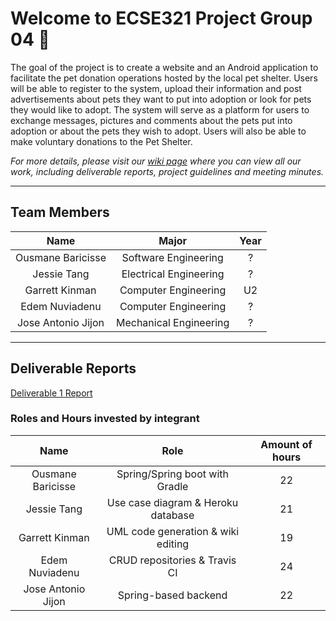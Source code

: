 # Welcome to ECSE321 Project Group 04 :dizzy:

The goal of the project is to create a website and an Android application to facilitate the pet donation operations hosted by the local pet shelter. 
Users will be able to register to the system, upload their information and post advertisements about pets they want to put into adoption or look for pets they would like to adopt. 
The system will serve as a platform for users to exchange messages, pictures and comments about the pets put into adoption or about the pets they wish to adopt. 
Users will also be able to make voluntary donations to the Pet Shelter. 

_For more details, please visit our [wiki page](https://github.com/McGill-ECSE321-Winter2020/project-group-04/wiki) where you can view all our work, including deliverable reports, project guidelines and meeting minutes._

___

## Team Members

| Name              | Major                  | Year |
|:-----------------:|:----------------------:|:----:|
|Ousmane Baricisse  | Software Engineering   | ?    |
|Jessie Tang        | Electrical Engineering | ?    |
|Garrett Kinman     | Computer Engineering   | U2   |
|Edem Nuviadenu     | Computer Engineering   | ?    |
|Jose Antonio Jijon | Mechanical Engineering | ?    |

___

## Deliverable Reports

[Deliverable 1 Report](https://github.com/McGill-ECSE321-Winter2020/project-group-04/wiki/Deliverable-1-Report)

### Roles and Hours invested by integrant

| Name              | Role                                 | Amount of hours |
|:-----------------:|:------------------------------------:|:---------------:|
|Ousmane Baricisse  | Spring/Spring boot with Gradle       | 22              |
|Jessie Tang        | Use case diagram & Heroku database   | 21              |
|Garrett Kinman     | UML code generation & wiki editing   | 19              |
|Edem Nuviadenu     | CRUD repositories & Travis CI        | 24              |
|Jose Antonio Jijon | Spring-based backend                 | 22              |
